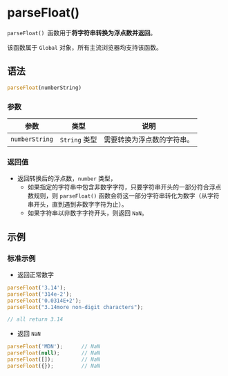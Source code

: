 # parseFloat()

`parseFloat() `函数用于**将字符串转换为浮点数并返回**。

该函数属于 `Global` 对象，所有主流浏览器均支持该函数。

## 语法

```javascript
parseFloat(numberString)
```

### 参数

| 参数           | 类型          | 说明                       |
| -------------- | ------------- | -------------------------- |
| `numberString` | `String` 类型 | 需要转换为浮点数的字符串。 |

### 返回值

- 返回转换后的浮点数，`number` 类型，
  - 如果指定的字符串中包含非数字字符，只要字符串开头的一部分符合浮点数规则，则 `parseFloat()` 函数会将这一部分字符串转化为数字（从字符串开头，直到遇到非数字字符为止）。
  - 如果字符串以非数字字符开头，则返回 `NaN`。

## 示例

### 标准示例

- 返回正常数字

```javascript
parseFloat('3.14');
parseFloat('314e-2');
parseFloat('0.0314E+2');
parseFloat("3.14more non-digit characters");

// all return 3.14
```

- 返回 `NaN`

```javascript
parseFloat('MDN');		// NaN
parseFloat(null);		// NaN
parseFloat([]);			// NaN
parseFloat({});			// NaN
```

